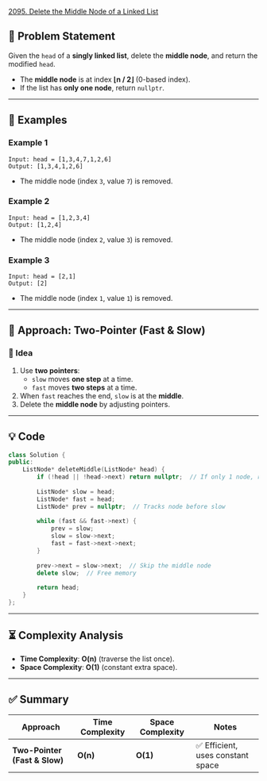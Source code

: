 [2095. Delete the Middle Node of a Linked List](https://leetcode.com/problems/delete-the-middle-node-of-a-linked-list/description/?envType=study-plan-v2&envId=leetcode-75)

## **📌 Problem Statement**
Given the `head` of a **singly linked list**, delete the **middle node**, and return the modified `head`.

- The **middle node** is at index **⌊n / 2⌋** (0-based index).
- If the list has **only one node**, return `nullptr`.

---

## **🔹 Examples**
### **Example 1**
```
Input: head = [1,3,4,7,1,2,6]
Output: [1,3,4,1,2,6]
```
- The middle node (index `3`, value `7`) is removed.

### **Example 2**
```
Input: head = [1,2,3,4]
Output: [1,2,4]
```
- The middle node (index `2`, value `3`) is removed.

### **Example 3**
```
Input: head = [2,1]
Output: [2]
```
- The middle node (index `1`, value `1`) is removed.

---

## **🚀 Approach: Two-Pointer (Fast & Slow)**
### **🔑 Idea**
1. Use **two pointers**:
   - `slow` moves **one step** at a time.
   - `fast` moves **two steps** at a time.
2. When `fast` reaches the end, `slow` is at the **middle**.
3. Delete the **middle node** by adjusting pointers.

---

## **💡 Code**
```cpp
class Solution {
public:
    ListNode* deleteMiddle(ListNode* head) {
        if (!head || !head->next) return nullptr;  // If only 1 node, return nullptr
        
        ListNode* slow = head;
        ListNode* fast = head;
        ListNode* prev = nullptr;  // Tracks node before slow
        
        while (fast && fast->next) {
            prev = slow;
            slow = slow->next;
            fast = fast->next->next;
        }
        
        prev->next = slow->next;  // Skip the middle node
        delete slow;  // Free memory
        
        return head;
    }
};
```

---

## **⏳ Complexity Analysis**
- **Time Complexity**: **O(n)** (traverse the list once).
- **Space Complexity**: **O(1)** (constant extra space).

---

## **✅ Summary**
| Approach | Time Complexity | Space Complexity | Notes |
|----------|---------------|----------------|-------|
| **Two-Pointer (Fast & Slow)** | **O(n)** | **O(1)** | ✅ Efficient, uses constant space |

